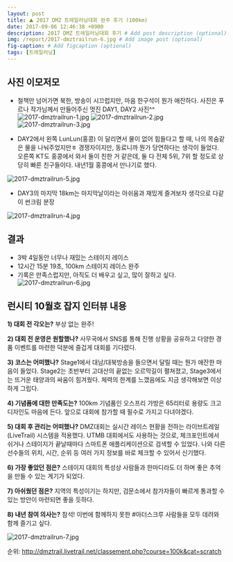 ```yaml
---
layout: post
title: ⛰️ 2017 DMZ 트레일러닝대회 완주 후기 (100km)
date: 2017-09-06 12:46:38 +0900
description: 2017 DMZ 트레일러닝대회 후기 # Add post description (optional)
img: /report/2017-dmztrailrun-6.jpg # Add image post (optional)
fig-caption: # Add figcaption (optional)
tags: [트레일러닝]
---
```

## 사진 이모저모

- 철책만 넘어가면 북한, 방송이 시끄럽지만, 마음 한구석이 뭔가 애잔하다. 사진은 푸르나 작가님께서 만들어주신 멋진 DAY1, DAY2 사진^^
![2017-dmztrailrun-1.jpg](/img/in-post/2017-dmztrailrun-1.jpg)
![2017-dmztrailrun-2.jpg](/img/in-post/2017-dmztrailrun-2.jpg)
![2017-dmztrailrun-3.jpg](/img/in-post/2017-dmztrailrun-3.jpg)


- DAY2에서 왼쪽 LunLun(홍콩) 이 달리면서 물이 없어 힘들다고 할 때, 나의 목숨같은 물을 나눠주었지만ㅎ 경쟁자이지만, 동료니까 뭔가 당연하다는 생각이 들었다. 오른쪽 KT도 홍콩에서 와서 둘이 친한 거 같은데, 둘 다 전체 5위, 7위 할 정도로 상당히 빠른 친구들이다. 내년1월 홍콩에서 만나기로 했다.

![2017-dmztrailrun-5.jpg](/img/in-post/2017-dmztrailrun-5.jpg)

- DAY3의 마지막 18km는 마지막날이라는 아쉬움과 재밌게 즐겨보자 생각으로 다같이 썬크림 분장

![2017-dmztrailrun-4.jpg](/img/in-post/2017-dmztrailrun-4.jpg)


## 결과
- 3박 4일동안 너무나 재밌는 스테이지 레이스
- 12시간 15분 19초, 100km 스테이지 레이스 완주
- 기록은 만족스럽지만, 아직도 더 배우고 싶고, 많이 잘하고 싶다.
![2017-dmztrailrun-6.jpg](/img/in-post/2017-dmztrailrun-6.jpg)

## 런시티 10월호 잡지 인터뷰 내용

**1) 대회 전 각오는?**
부상 없는 완주!

**2) 대회 전 운영은 원할했나?**
사무국에서 SNS를 통해 진행 상황을 공유하고 다양한 경품 이벤트를 마련한 덕분에 즐겁게 대회를 기다렸다.

**3) 코스는 어떠했나?**
Stage1에서 대남/대북방송을 들으면서 달릴 때는 뭔가 애잔한 마음이 들었다. Stage2는 초반부터 고대산의 끝없는 오르막길이 펼쳐졌고, Stage3에서는 뜨거운 태양과의 싸움이 힘겨웠다. 체력의 한계를 느꼈음에도 지금 생각해보면 이상하게 그립다.

**4) 기념품에 대한 만족도는?**
100km 기념품인 오스프리 가방은 65리터로 용량도 크고 디자인도 마음에 든다. 앞으로 대회에 참가할 때 필수로 가지고 다녀야겠다.

**5) 대회 후 관리는 어떠했나?**
DMZ대회는 실시간 레이스 현황을 전하는 라이브트레일(LiveTrail) 시스템을 적용했다. UTMB 대회에서도 사용하는 것으로, 체크포인트에서 쉬거나 스테이지가 끝날때마다 스마트폰 애플리케이션으로 검색할 수 있었다. 나와 다른 선수들의 위치, 시간, 순위 등 여러 가지 정보를 바로 체크할 수 있어서 신기했다.

**6) 가장 좋았던 점은?**
스테이지 대회의 특성상 사람들과 한마디라도 더 하며 좋은 추억을 만들 수 있는 계기가 되었다.

**7) 아쉬웠던 점은?**
지역의 특성이기는 하지만, 검문소에서 참가자들이 빠르게 통과할 수 있는 방안이 마련되면 좋을 듯하다.

**8) 내년 참여 의사는?**
참석! 이번에 함께하지 못한 #아더스크루 사람들을 모두 데려와 함께 즐기고 싶다.

![2017-dmztrailrun-7.jpg](/img/in-post/2017-dmztrailrun-7.jpg)


순위: http://dmztrail.livetrail.net/classement.php?course=100k&cat=scratch